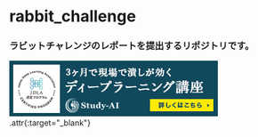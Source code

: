 # rabbit_challenge
### ラビットチャレンジのレポートを提出するリポジトリです。
[![](https://github.com/hideyuki-takahashi-s13/rabbit_challenge/blob/main/bnr_jdla.png)](https://study-ai.com/jdla/).attr{:target="_blank"}
